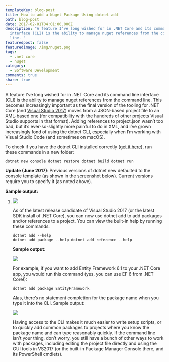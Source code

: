 ```yaml
---
templateKey: blog-post
title: How to add a Nuget Package Using dotnet add
path: blog-post
date: 2017-02-01T04:01:00.000Z
description: "A feature I’ve long wished for in .NET Core and its command line
  interface (CLI) is the ability to manage nuget references from the command
  line. "
featuredpost: false
featuredimage: /img/nuget.png
tags:
  - .net core
  - nuget
category:
  - Software Development
comments: true
share: true
---
```

A feature I’ve long wished for in .NET Core and its command line interface (CLI) is the ability to manage nuget references from the command line. This becomes increasingly important as the final version of the tooling for .NET Core (and [Visual Studio 2017](https://www.visualstudio.com/vs/visual-studio-2017-rc/)) moves from a JSON-based project file to an XML-based one (for compatibility with the hundreds of other projects Visual Studio supports in that format). Adding references to project.json wasn’t too bad, but it’s ever-so-slightly more painful to do in XML, and I’ve grown increasingly fond of using the dotnet CLI, especially when I’m working with Visual Studio Code (and sometimes on macOS).

To check if you have the dotnet CLI installed correctly ([get it here](https://github.com/dotnet/cli)), run these commands in a new folder:

`dotnet new console dotnet restore
dotnet build
dotnet run`

**Update (June 2017)**: Previous versions of dotnet new defaulted to the console template (as shown in the screenshot below). Current versions require you to specify it (as noted above).

**Sample output:**

1. ![](/img/dotnet-cli.png)

   As of the latest release candidate of Visual Studio 2017 (or the latest SDK install of .NET Core), you can now use dotnet add to add packages and/or references to a project. You can view the built-in help by running these commands:

   `dotnet add --help `\
   `dotnet add package --help
   dotnet add reference --help`

   **Sample output:**

   ![](/img/dotnet-add-cli.png)

   For example, if you want to add Entity Framework 6.1 to your .NET Core app, you would run this command (yes, you can use EF 6 from .NET Core!):

   `dotnet add package EntityFramework`

   Alas, there’s no statement completion for the package name when you type it into the CLI. Sample output:

   ![](/img/dotnet-add-ef.png)

   Having access to the CLI makes it much easier to write setup scripts, or to quickly add common packages to projects where you know the package name and can type reasonably quickly. If the command line isn’t your thing, don’t worry, you still have a bunch of other ways to work with packages, including editing the project file directly and using the GUI tools in VS2017 (or the built-in Package Manager Console there, and its PowerShell cmdlets).